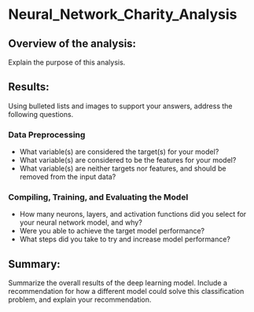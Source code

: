# Neural_Network_Charity_Analysis

## Overview of the analysis:
Explain the purpose of this analysis.

## Results:
Using bulleted lists and images to support your answers, address the following questions.

### Data Preprocessing
- What variable(s) are considered the target(s) for your model?
- What variable(s) are considered to be the features for your model?
- What variable(s) are neither targets nor features, and should be removed from the input data?

### Compiling, Training, and Evaluating the Model
- How many neurons, layers, and activation functions did you select for your neural network model, and why?
- Were you able to achieve the target model performance?
- What steps did you take to try and increase model performance?


## Summary:
Summarize the overall results of the deep learning model. Include a recommendation for how a different model could solve this classification problem, and explain your recommendation.
